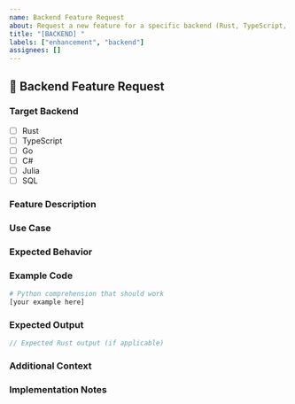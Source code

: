```yaml
---
name: Backend Feature Request
about: Request a new feature for a specific backend (Rust, TypeScript, Go, C#, Julia, SQL)
title: "[BACKEND] "
labels: ["enhancement", "backend"]
assignees: []
---
```


## 🎯 **Backend Feature Request**

### **Target Backend**
- [ ] Rust
- [ ] TypeScript  
- [ ] Go
- [ ] C#
- [ ] Julia
- [ ] SQL

### **Feature Description**
<!-- Describe the feature you'd like to see implemented -->

### **Use Case**
<!-- Explain why this feature would be useful -->

### **Expected Behavior**
<!-- Describe how you expect this feature to work -->

### **Example Code**
```python
# Python comprehension that should work
[your example here]
```

### **Expected Output**
```rust
// Expected Rust output (if applicable)
```

### **Additional Context**
<!-- Add any other context about the feature request here -->

### **Implementation Notes**
<!-- Any thoughts on how this might be implemented -->
